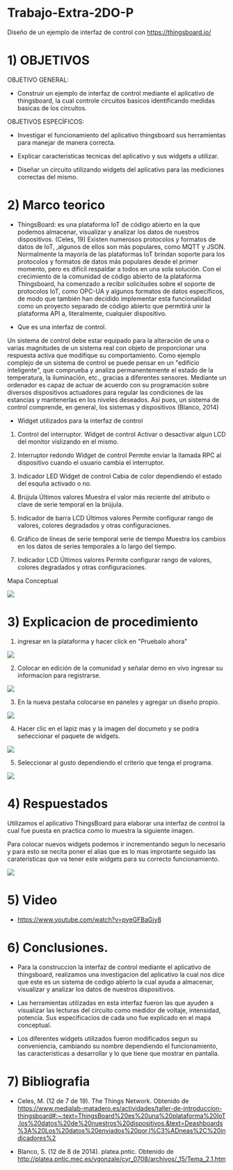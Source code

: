 # Trabajo-Extra-2DO-P

Diseño de un ejemplo de interfaz de control con https://thingsboard.io/

# 1) OBJETIVOS

OBJETIVO GENERAL:

- Construir un ejemplo de interfaz de control mediante el aplicativo de thingsboard, la cual controle circuitos basicos identificando medidas basicas de los circuitos.

OBJETIVOS ESPECÍFICOS:

- Investigar el funcionamiento del aplicativo thingsboard sus herramientas para manejar de manera correcta.

- Explicar caracteristicas tecnicas del aplicativo y sus widgets a utilizar.

- Diseñar un circuito utilizando widgets del aplicativo para las mediciones correctas del mismo.

# 2) Marco teorico


-	ThingsBoard: es una plataforma IoT de código abierto en la que podemos almacenar, visualizar y analizar los datos de nuestros dispositivos. (Celes, 19)
Existen numerosos protocolos y formatos de datos de IoT, ,algunos de ellos son más populares, como MQTT y JSON. Normalmente la mayoría de las plataformas IoT brindan soporte para los protocolos y formatos de datos más populares desde el primer momento, pero es difícil respaldar a todos en una sola solución.
Con el crecimiento de la comunidad de código abierto de la plataforma Thingsboard, ha comenzado a recibir solicitudes sobre el soporte de protocolos IoT, como OPC-UA y algunos formatos de datos específicos, de modo que también han decidido implementar esta funcionalidad como un proyecto separado de código abierto que  permitirá unir la plataforma API a, literalmente, cualquier dispositivo.

- Que es una interfaz de control.

Un sistema de control debe estar equipado para la alteración de una o varias magnitudes de un sistema real con objeto de proporcionar una respuesta activa que modifique su comportamiento. Como ejemplo complejo de un sistema de control se puede pensar en un "edificio inteligente", que comprueba y analiza permanentemente el estado de la temperatura, la iluminación, etc., gracias a diferentes sensores. Mediante un ordenador es capaz de actuar de acuerdo con su programación sobre diversos dispositivos actuadores para regular las condiciones de las estancias y mantenerlas en los niveles deseados. Así pues, un sistema de control comprende, en general, los sistemas y dispositivos (Blanco, 2014)

- Widget utilizados para la interfaz de control

1) Control del interruptor.
Widget de control
Activar o desactivar algun LCD del monitor vislizando en el mismo.

2) Interruptor redondo
Widget de control
Permite enviar la llamada RPC al dispositivo cuando el usuario cambia el interruptor.

3) Indicador LED
Widget de control
Cabia de color dependiendo el estado del esquña activado o no.

4) Brújula
Últimos valores
Muestra el valor más reciente del atributo o clave de serie temporal en la brújula.

5) Indicador de barra LCD
Últimos valores
Permite configurar rango de valores, colores degradados y otras configuraciones.

6) Gráfico de líneas de serie temporal
serie de tiempo
Muestra los cambios en los datos de series temporales a lo largo del tiempo.

7) Indicador LCD
Últimos valores
Permite configurar rango de valores, colores degradados y otras configuraciones.

Mapa Conceptual

![](https://github.com/spcueva1/Trabajo-Extra-2DO-P/blob/4b5983bdac1162a469c2630de86112501f0fb5b1/Flowchart.jpg)

# 3) Explicacion de procedimiento

1) ingresar en la plataforma y hacer click en "Pruebalo ahora"

![](https://github.com/spcueva1/Trabajo-Extra-2DO-P/blob/0f8725c14fd3f99b21069637cea2d2f1d7719666/extra%20things/1.png)

2) Colocar en edición de la comunidad y señalar demo en vivo ingresar su informacion para registrarse.

![](https://github.com/spcueva1/Trabajo-Extra-2DO-P/blob/0f8725c14fd3f99b21069637cea2d2f1d7719666/extra%20things/2.png)

3) En la nueva pestaña colocarse en paneles y agregar un diseño propio.

![](https://github.com/spcueva1/Trabajo-Extra-2DO-P/blob/0f8725c14fd3f99b21069637cea2d2f1d7719666/extra%20things/3.png)

4) Hacer clic en el lapiz mas y la imagen del documeto y se podra señeccionar el paquete de widgets.

![](https://github.com/spcueva1/Trabajo-Extra-2DO-P/blob/0f8725c14fd3f99b21069637cea2d2f1d7719666/extra%20things/4.png)

5) Seleccionar al gusto dependiendo el criterio que tenga el programa.

![](https://github.com/spcueva1/Trabajo-Extra-2DO-P/blob/0f8725c14fd3f99b21069637cea2d2f1d7719666/extra%20things/5.png)



# 4) Respuestados

Utilizamos el aplicativo ThingsBoard para elaborar una interfaz de control la cual fue puesta en practica como lo muestra la siguiente imagen. 

Para colocar nuevos widgets podemos ir incrementando segun lo necesario y para esto se necita poner el alias que es lo mas improtante seguido las carateristicas que va tener este widgets para su correcto funcionamiento.

![](https://github.com/spcueva1/Trabajo-Extra-2DO-P/blob/0f8725c14fd3f99b21069637cea2d2f1d7719666/extra%20things/6.png)



# 5) Video

-  https://www.youtube.com/watch?v=pyeGFBaGjy8

# 6) Conclusiones.

- Para la construccion la interfaz de control mediante el aplicativo de thingsboard, realizamos una investigacion del aplicativo la cual nos dice que este es un sistema de codigo abierto la cual ayuda a almacenar, visualizar y analizar los datos de nuestros dispositivos. 

- Las herramientas utilizadas en esta interfaz fueron las que ayuden a visualizar las lecturas del circuito como medidor de voltaje, intensidad, potencia. Sus especificacios de cada uno fue explicado en el mapa conceptual.

- Los diferentes widgets utilizados fueron modificados segun su conveniencia, cambiando su nombre dependiendo el funcionamiento, las caracteristicas a desarrollar y lo que tiene que mostrar en pantalla. 

# 7) Bibliografia

- Celes, M. (12 de 7 de 19). The Things Network. Obtenido de https://www.medialab-matadero.es/actividades/taller-de-introduccion-thingsboard#:~:text=ThingsBoard%20es%20una%20plataforma%20IoT,los%20datos%20de%20nuestros%20dispositivos.&text=Deashboards%3A%20Los%20datos%20enviados%20por,l%C3%ADneas%2C%20indicadores%2

- Blanco, S. (12 de 8 de 2014). platea.pntic. Obtenido de http://platea.pntic.mec.es/vgonzale/cyr_0708/archivos/_15/Tema_2.1.htm
